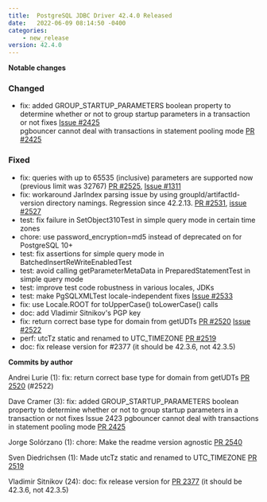 ```yaml
---
title:  PostgreSQL JDBC Driver 42.4.0 Released
date:   2022-06-09 08:14:50 -0400
categories:
    - new_release
version: 42.4.0
---
```

**Notable changes**

### Changed
- fix: added GROUP_STARTUP_PARAMETERS boolean property to determine whether or not to group 
startup parameters in a transaction or not fixes [Issue #2425](https://github.com/pgjdbc/pgjdbc/issues/2497)  
pgbouncer cannot deal with transactions in statement pooling mode [PR #2425](https://github.com/pgjdbc/pgjdbc/pull/2425)

### Fixed
- fix: queries with up to 65535 (inclusive) parameters are supported now (previous limit was 32767)
  [PR #2525](https://github.com/pgjdbc/pgjdbc/pull/2525), [Issue #1311](https://github.com/pgjdbc/pgjdbc/issues/1311)
- fix: workaround JarIndex parsing issue by using groupId/artifactId-version directory namings.
  Regression since 42.2.13. [PR #2531](https://github.com/pgjdbc/pgjdbc/pull/2531), [issue #2527](https://github.com/pgjdbc/pgjdbc/issues/2527)
- test: fix failure in SetObject310Test in simple query mode in certain time zones
- chore: use password_encryption=md5 instead of deprecated on for PostgreSQL 10+
- test: fix assertions for simple query mode in BatchedInsertReWriteEnabledTest
- test: avoid calling getParameterMetaData in PreparedStatementTest in simple query mode
- test: improve test code robustness in various locales, JDKs
- test: make PgSQLXMLTest locale-independent fixes [Issue #2533](https://github.com/pgjdbc/pgjdbc/issues/2533)
- fix: use Locale.ROOT for toUpperCase() toLowerCase() calls
- doc: add Vladimir Sitnikov's PGP key
- fix: return correct base type for domain from getUDTs [PR #2520](https://github.com/pgjdbc/pgjdbc/pull/2520) [Issue #2522](https://github.com/pgjdbc/pgjdbc/issues/2522)
- perf: utcTz static and renamed to UTC_TIMEZONE [PR #2519](https://github.com/pgjdbc/pgjdbc/pull/2520)
- doc: fix release version for #2377 (it should be 42.3.6, not 42.3.5)


<!--more-->

**Commits by author**

Andrei Lurie (1):
      fix: return correct base type for domain from getUDTs [PR 2520](https://github.com/pgjdbc/pgjdbc/pull/2520) (#2522)

Dave Cramer (3):
      fix: added GROUP_STARTUP_PARAMETERS boolean property to determine whether or not to group startup parameters in a transaction or not fixes Issue 2423 pgbouncer cannot deal with transactions in statement pooling mode [PR 2425](https://github.com/pgjdbc/pgjdbc/pull/2425)

Jorge Solórzano (1):
      chore: Make the readme version agnostic [PR 2540](https://github.com/pgjdbc/pgjdbc/pull/2540)

Sven Diedrichsen (1):
      Made utcTz static and renamed to UTC_TIMEZONE [PR 2519](https://github.com/pgjdbc/pgjdbc/pull/2519)

Vladimir Sitnikov (24):
      doc: fix release version for [PR 2377](https://github.com/pgjdbc/pgjdbc/pull/2377) (it should be 42.3.6, not 42.3.5)


    
